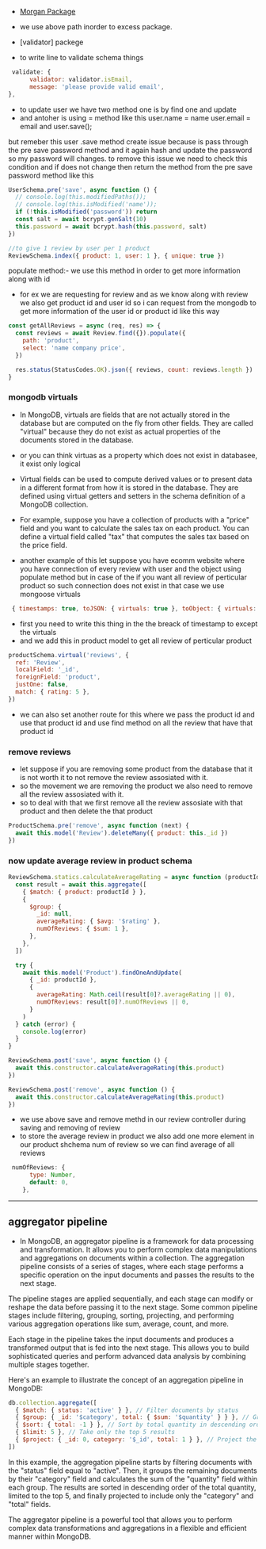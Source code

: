 - [Morgan Package](https://www.npmjs.com/package/morgan)

- we use above path inorder to excess package.

- [validator] packege
- to write line to validate schema things

```js
 validate: {
      validator: validator.isEmail,
      message: 'please provide valid email',
},
```

- to update user we have two method one is by find one and update
- and antoher is using = method like this
  user.name = name
  user.email = email
  and user.save();

but remeber this user .save method create issue because is pass through the pre save password method and it again hash and update the password so my password will changes.
to remove this issue we need to check this condition and if does not change then return the method from the pre save password method
like this

```js
UserSchema.pre('save', async function () {
  // console.log(this.modifiedPaths());
  // console.log(this.isModified('name'));
  if (!this.isModified('password')) return
  const salt = await bcrypt.genSalt(10)
  this.password = await bcrypt.hash(this.password, salt)
})
```

```js
//to give 1 review by user per 1 product
ReviewSchema.index({ product: 1, user: 1 }, { unique: true })
```

populate method:- we use this method in order to get more information along with id

- for ex we are requesting for review and as we know along with review we also get product id and user id so i can request from the mongodb to get more information of the user id or product id like this way

```js
const getAllReviews = async (req, res) => {
  const reviews = await Review.find({}).populate({
    path: 'product',
    select: 'name company price',
  })

  res.status(StatusCodes.OK).json({ reviews, count: reviews.length })
}
```

### mongodb virtuals

- In MongoDB, virtuals are fields that are not actually stored in the database but are computed on the fly from other fields. They are called "virtual" because they do not exist as actual properties of the documents stored in the database.

- or you can think virtuas as a property which does not exist in databasee, it exist only logical

- Virtual fields can be used to compute derived values or to present data in a different format from how it is stored in the database. They are defined using virtual getters and setters in the schema definition of a MongoDB collection.

- For example, suppose you have a collection of products with a "price" field and you want to calculate the sales tax on each product. You can define a virtual field called "tax" that computes the sales tax based on the price field.

- another example of this let suppose you have ecomm website where you have connection of every review with user and the object using populate method but in case of the if you want all review of perticular product so such connection does not exist in that case we use mongoose virtuals

```js
 { timestamps: true, toJSON: { virtuals: true }, toObject: { virtuals: true } }
```

- first you need to write this thing in the the breack of timestamp to except the virtuals
- and we add this in product model to get all review of perticular product

```js
productSchema.virtual('reviews', {
  ref: 'Review',
  localField: '_id',
  foreignField: 'product',
  justOne: false,
  match: { rating: 5 },
})
```

- we can also set another route for this where we pass the product id and use that product id and use find method on all the review that have that product id

### remove reviews

- let suppose if you are removing some product from the database that it is not worth it to not remove the review assosiated with it.
- so the movement we are removing the product we also need to remove all the review assosiated with it.
- so to deal with that we first remove all the review assosiate with that product and then delete the that product

```js
ProductSchema.pre('remove', async function (next) {
  await this.model('Review').deleteMany({ product: this._id })
})
```

### now update average review in product schema

```js
ReviewSchema.statics.calculateAverageRating = async function (productId) {
  const result = await this.aggregate([
    { $match: { product: productId } },
    {
      $group: {
        _id: null,
        averageRating: { $avg: '$rating' },
        numOfReviews: { $sum: 1 },
      },
    },
  ])

  try {
    await this.model('Product').findOneAndUpdate(
      { _id: productId },
      {
        averageRating: Math.ceil(result[0]?.averageRating || 0),
        numOfReviews: result[0]?.numOfReviews || 0,
      }
    )
  } catch (error) {
    console.log(error)
  }
}

ReviewSchema.post('save', async function () {
  await this.constructor.calculateAverageRating(this.product)
})

ReviewSchema.post('remove', async function () {
  await this.constructor.calculateAverageRating(this.product)
})
```

- we use above save and remove methd in our review controller during saving and removing of review
- to store the average review in product we also add one more element in our product shchema num of review so we can find average of all reviews

```js
 numOfReviews: {
      type: Number,
      default: 0,
    },
```

---

## aggregator pipeline

- In MongoDB, an aggregator pipeline is a framework for data processing and transformation. It allows you to perform complex data manipulations and aggregations on documents within a collection. The aggregation pipeline consists of a series of stages, where each stage performs a specific operation on the input documents and passes the results to the next stage.

The pipeline stages are applied sequentially, and each stage can modify or reshape the data before passing it to the next stage. Some common pipeline stages include filtering, grouping, sorting, projecting, and performing various aggregation operations like sum, average, count, and more.

Each stage in the pipeline takes the input documents and produces a transformed output that is fed into the next stage. This allows you to build sophisticated queries and perform advanced data analysis by combining multiple stages together.

Here's an example to illustrate the concept of an aggregation pipeline in MongoDB:

```javascript
db.collection.aggregate([
  { $match: { status: 'active' } }, // Filter documents by status
  { $group: { _id: '$category', total: { $sum: '$quantity' } } }, // Group by category and calculate the sum of quantities
  { $sort: { total: -1 } }, // Sort by total quantity in descending order
  { $limit: 5 }, // Take only the top 5 results
  { $project: { _id: 0, category: '$_id', total: 1 } }, // Project the output fields
])
```

In this example, the aggregation pipeline starts by filtering documents with the "status" field equal to "active". Then, it groups the remaining documents by their "category" field and calculates the sum of the "quantity" field within each group. The results are sorted in descending order of the total quantity, limited to the top 5, and finally projected to include only the "category" and "total" fields.

The aggregator pipeline is a powerful tool that allows you to perform complex data transformations and aggregations in a flexible and efficient manner within MongoDB.
